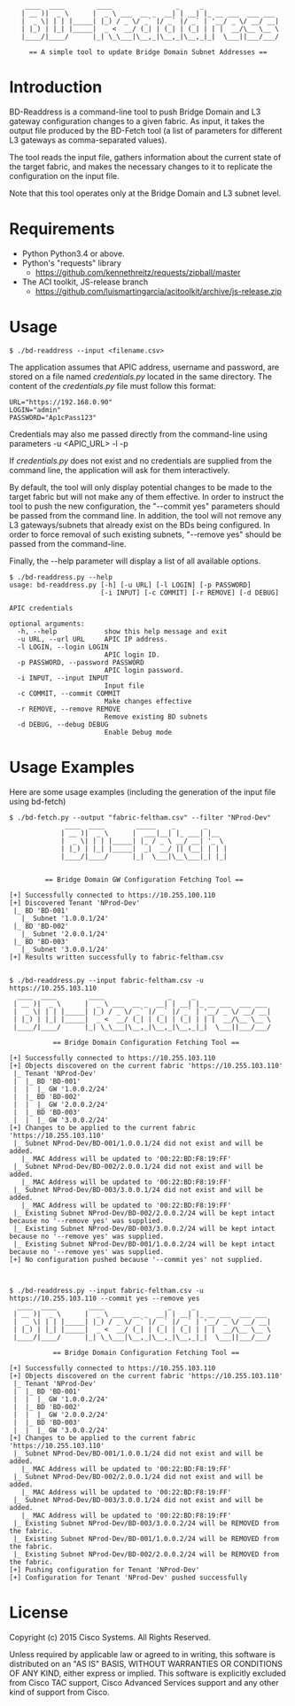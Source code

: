         ____  ____        ____                _     _
       | __ )|  _ \      |  _ \ ___  __ _  __| | __| |_ __ ___  ___ ___
       |  _ \| | | |_____| |_) / _ \/ _` |/ _` |/ _` | '__/ _ \/ __/ __|
       | |_) | |_| |_____|  _ <  __/ (_| | (_| | (_| | | |  __/\__ \__ \
       |____/|____/      |_| \_\___|\__,_|\__,_|\__,_|_|  \___||___/___/

         == A simple tool to update Bridge Domain Subnet Addresses ==

Introduction
=============
BD-Readdress is a command-line tool to push Bridge Domain and L3 gateway 
configuration changes to a given fabric. As input, it takes the output file
produced by the BD-Fetch tool (a list of parameters for different L3 gateways
as comma-separated values). 

The tool reads the input file, gathers information about the current state of 
the target fabric, and makes the necessary changes to it to replicate the 
configuration on the input file.

Note that this tool operates only at the Bridge Domain and L3 subnet level.

Requirements
=============
* Python Python3.4 or above.
* Python's "requests" library
  * https://github.com/kennethreitz/requests/zipball/master
* The ACI toolkit, JS-release branch
  * https://github.com/luismartingarcia/acitoolkit/archive/js-release.zip

Usage
=====

    $ ./bd-readdress --input <filename.csv> 

The application assumes that APIC address, username and password, are
stored on a file named *credentials.py* located in the same directory. The 
content of the *credentials.py* file must follow this format:

    URL="https://192.168.0.90"
    LOGIN="admin"
    PASSWORD="Ap1cPass123"

Credentials may also me passed directly from the command-line using
parameters -u <APIC_URL> -l <USERNAME> -p <PASSWORD>

If *credentials.py* does not exist and no credentials are supplied from
the command line, the application will ask for them interactively. 


By default, the tool will only display potential changes to be made to the 
target fabric but will not make any of them effective. In order to instruct
the tool to push the new configuration, the "--commit yes" parameters should be
passed from the command line. In addition, the tool will not remove any
L3 gateways/subnets that already exist on the BDs being configured. In order
to force removal of such existing subnets, "--remove yes" should be passed
from the command-line.

Finally, the --help parameter will display a list of all available options.

    $ ./bd-readdress.py --help
    usage: bd-readdress.py [-h] [-u URL] [-l LOGIN] [-p PASSWORD]
                           [-i INPUT] [-c COMMIT] [-r REMOVE] [-d DEBUG]
    
    APIC credentials
    
    optional arguments:
      -h, --help            show this help message and exit
      -u URL, --url URL     APIC IP address.
      -l LOGIN, --login LOGIN
                            APIC login ID.
      -p PASSWORD, --password PASSWORD
                            APIC login password.
      -i INPUT, --input INPUT
                            Input file
      -c COMMIT, --commit COMMIT
                            Make changes effective
      -r REMOVE, --remove REMOVE
                            Remove existing BD subnets
      -d DEBUG, --debug DEBUG
                            Enable Debug mode
    
    


Usage Examples
==============

Here are some usage examples (including the generation of the input file 
using bd-fetch)
    
    $ ./bd-fetch.py --output "fabric-feltham.csv" --filter "NProd-Dev"
                  ____  ____        _____    _       _
                 | __ )|  _ \      |  ___|__| |_ ___| |__
                 |  _ \| | | |_____| |_ / _ \ __/ __| '_ \
                 | |_) | |_| |_____|  _|  __/ || (__| | | |
                 |____/|____/      |_|  \___|\__\___|_| |_|
    
    
             == Bridge Domain GW Configuration Fetching Tool ==
    
    [+] Successfully connected to https://10.255.100.110
    [+] Discovered Tenant 'NProd-Dev'
     |_ BD 'BD-001'
       |_ Subnet '1.0.0.1/24'
     |_ BD 'BD-002'
       |_ Subnet '2.0.0.1/24'
     |_ BD 'BD-003'
       |_ Subnet '3.0.0.1/24'
    [+] Results written successfully to fabric-feltham.csv


    $ ./bd-readdress.py --input fabric-feltham.csv -u https://10.255.103.110
      ____  ____        ____                _     _
     | __ )|  _ \      |  _ \ ___  __ _  __| | __| |_ __ ___  ___ ___
     |  _ \| | | |_____| |_) / _ \/ _` |/ _` |/ _` | '__/ _ \/ __/ __|
     | |_) | |_| |_____|  _ <  __/ (_| | (_| | (_| | | |  __/\__ \__ \
     |____/|____/      |_| \_\___|\__,_|\__,_|\__,_|_|  \___||___/___/
    
               == Bridge Domain Configuration Fetching Tool ==
    
    [+] Successfully connected to https://10.255.103.110
    [+] Objects discovered on the current fabric 'https://10.255.103.110'
     |_ Tenant 'NProd-Dev'
     |  |_ BD 'BD-001'
     |  |  |_ GW '1.0.0.2/24'
     |  |_ BD 'BD-002'
     |  |  |_ GW '2.0.0.2/24'
     |  |_ BD 'BD-003'
     |  |  |_ GW '3.0.0.2/24'
    [+] Changes to be applied to the current fabric 'https://10.255.103.110'
     |_ Subnet NProd-Dev/BD-001/1.0.0.1/24 did not exist and will be added.
       |_ MAC Address will be updated to '00:22:BD:F8:19:FF'
     |_ Subnet NProd-Dev/BD-002/2.0.0.1/24 did not exist and will be added.
       |_ MAC Address will be updated to '00:22:BD:F8:19:FF'
     |_ Subnet NProd-Dev/BD-003/3.0.0.1/24 did not exist and will be added.
       |_ MAC Address will be updated to '00:22:BD:F8:19:FF'
     |_ Existing Subnet NProd-Dev/BD-002/2.0.0.2/24 will be kept intact because no '--remove yes' was supplied.
     |_ Existing Subnet NProd-Dev/BD-003/3.0.0.2/24 will be kept intact because no '--remove yes' was supplied.
     |_ Existing Subnet NProd-Dev/BD-001/1.0.0.2/24 will be kept intact because no '--remove yes' was supplied.
    [+] No configuration pushed because '--commit yes' not supplied.



    $ ./bd-readdress.py --input fabric-feltham.csv -u https://10.255.103.110 --commit yes --remove yes
      ____  ____        ____                _     _
     | __ )|  _ \      |  _ \ ___  __ _  __| | __| |_ __ ___  ___ ___
     |  _ \| | | |_____| |_) / _ \/ _` |/ _` |/ _` | '__/ _ \/ __/ __|
     | |_) | |_| |_____|  _ <  __/ (_| | (_| | (_| | | |  __/\__ \__ \
     |____/|____/      |_| \_\___|\__,_|\__,_|\__,_|_|  \___||___/___/
    
               == Bridge Domain Configuration Fetching Tool ==
    
    [+] Successfully connected to https://10.255.103.110
    [+] Objects discovered on the current fabric 'https://10.255.103.110'
     |_ Tenant 'NProd-Dev'
     |  |_ BD 'BD-001'
     |  |  |_ GW '1.0.0.2/24'
     |  |_ BD 'BD-002'
     |  |  |_ GW '2.0.0.2/24'
     |  |_ BD 'BD-003'
     |  |  |_ GW '3.0.0.2/24'
    [+] Changes to be applied to the current fabric 'https://10.255.103.110'
     |_ Subnet NProd-Dev/BD-001/1.0.0.1/24 did not exist and will be added.
       |_ MAC Address will be updated to '00:22:BD:F8:19:FF'
     |_ Subnet NProd-Dev/BD-002/2.0.0.1/24 did not exist and will be added.
       |_ MAC Address will be updated to '00:22:BD:F8:19:FF'
     |_ Subnet NProd-Dev/BD-003/3.0.0.1/24 did not exist and will be added.
       |_ MAC Address will be updated to '00:22:BD:F8:19:FF'
     |_ Existing Subnet NProd-Dev/BD-003/3.0.0.2/24 will be REMOVED from the fabric.
     |_ Existing Subnet NProd-Dev/BD-001/1.0.0.2/24 will be REMOVED from the fabric.
     |_ Existing Subnet NProd-Dev/BD-002/2.0.0.2/24 will be REMOVED from the fabric.
    [+] Pushing configuration for Tenant 'NProd-Dev'
    [+] Configuration for Tenant 'NProd-Dev' pushed successfully


License
=======
Copyright (c) 2015 Cisco Systems. All Rights Reserved.

Unless required by applicable law or agreed to in writing, this software
is distributed on an "AS IS" BASIS, WITHOUT WARRANTIES OR CONDITIONS OF
ANY KIND, either express or implied. This software is explicitly excluded
from Cisco TAC support, Cisco Advanced Services support and any other kind
of support from Cisco.

